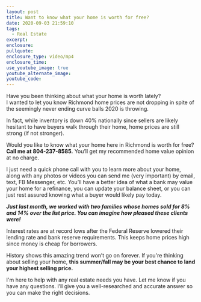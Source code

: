 ```yaml
---
layout: post
title: Want to know what your home is worth for free?
date: 2020-09-03 21:59:10
tags:
  - Real Estate
excerpt:
enclosure:
pullquote:
enclosure_type: video/mp4
enclosure_time:
use_youtube_image: true
youtube_alternate_image:
youtube_code:
---
```


Have you been thinking about what your home is worth lately?<br>I wanted to let you know Richmond home prices are not dropping in spite of the seemingly never ending curve balls 2020 is throwing.

In fact, while inventory is down 40% nationally since sellers are likely hesitant to have buyers walk through their home, home prices are still strong (if not stronger).

Would you like to know what your home here in Richmond is worth for free? **Call me at 804-237-8585.** You’ll get my recommended home value opinion at no charge.

I just need a quick phone call with you to learn more about your home, along with any photos or videos you can send me (very important) by email, text, FB Messenger, etc. You’ll have a better idea of what a bank may value your home for a refinance, you can update your balance sheet, or you can just rest assured knowing what a buyer would likely pay today.&nbsp;

***Just last month, we worked with two families whose homes sold for 8% and 14% over the list price. You can imagine how pleased these clients were\!***

Interest rates are at record lows after the Federal Reserve lowered their lending rate and bank reserve requirements. This keeps home prices high since money is cheap for borrowers.&nbsp;

History shows this amazing trend won’t go on forever. If you're thinking about selling your home, **this summer/fall may be your best chance to land your highest selling price.**

I'm here to help with any real estate needs you have. Let me know if you have any questions. I’ll give you a well-researched and accurate answer so you can make the right decisions.&nbsp;
